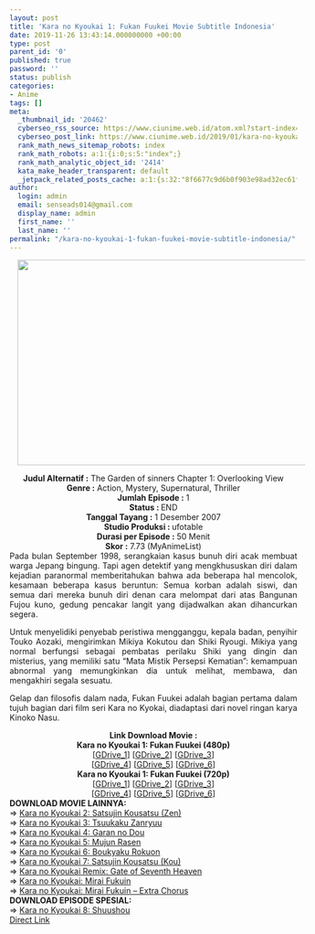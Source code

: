 ```yaml
---
layout: post
title: 'Kara no Kyoukai 1: Fukan Fuukei Movie Subtitle Indonesia'
date: 2019-11-26 13:43:14.000000000 +00:00
type: post
parent_id: '0'
published: true
password: ''
status: publish
categories:
- Anime
tags: []
meta:
  _thumbnail_id: '20462'
  cyberseo_rss_source: https://www.ciunime.web.id/atom.xml?start-index=1501&max-results=150
  cyberseo_post_link: https://www.ciunime.web.id/2019/01/kara-no-kyoukai-1-fukan-fuukei-movie.html
  rank_math_news_sitemap_robots: index
  rank_math_robots: a:1:{i:0;s:5:"index";}
  rank_math_analytic_object_id: '2414'
  kata_make_header_transparent: default
  _jetpack_related_posts_cache: a:1:{s:32:"8f6677c9d6b0f903e98ad32ec61f8deb";a:2:{s:7:"expires";i:1657388917;s:7:"payload";a:0:{}}}
author:
  login: admin
  email: senseads014@gmail.com
  display_name: admin
  first_name: ''
  last_name: ''
permalink: "/kara-no-kyoukai-1-fukan-fuukei-movie-subtitle-indonesia/"
---
```

<div class="separator" style="clear: both; text-align: center;"><a href="https://3.bp.blogspot.com/-gf80ZGQ9NyA/XEsaGi1lRTI/AAAAAAAAId8/axeXm4Lk8r0065XugrxO_Sq_WoW9PZoVgCLcBGAs/s1600/Kara%2Bno%2BKyoukai%2B1%2B-%2BFukan%2BFuukei.jpg" imageanchor="1" style="margin-left: 1em; margin-right: 1em;"><img border="0" data-original-height="720" data-original-width="1280" height="360" src="{{ site.baseurl }}/assets/2019/11/Kara%2Bno%2BKyoukai%2B1%2B-%2BFukan%2BFuukei.jpg" width="640" /></a></div>
<p>
<div style="text-align: center;"><b>Judul</b><b><b> Alternatif</b> :</b> The Garden of sinners Chapter 1: Overlooking View</div>
<div style="text-align: center;"><b><b>Genre :</b></b> Action, Mystery, Supernatural, Thriller</div>
<div style="text-align: center;"><b>Jumlah Episode :</b> 1<br /><b>Status :&nbsp;</b>END<br /><b>Tanggal Tayang :</b> 1 Desember 2007<br /><b>Studio Produksi : </b>ufotable<br /><b>Durasi per Episode :</b> 50 Menit</div>
<div style="text-align: center;"><b>Skor :</b> 7.73 (MyAnimeList)</div>
<div style="text-align: center;"></div>
<div style="text-align: justify;">Pada bulan September 1998, serangkaian kasus bunuh diri acak membuat warga Jepang bingung. Tapi agen detektif yang mengkhususkan diri dalam kejadian paranormal memberitahukan bahwa ada beberapa hal mencolok, kesamaan beberapa kasus beruntun: Semua korban adalah siswi, dan semua dari mereka bunuh diri denan cara melompat dari atas Bangunan Fujou kuno, gedung pencakar langit yang dijadwalkan akan dihancurkan segera.</p>
<p>Untuk menyelidiki penyebab peristiwa mengganggu, kepala badan, penyihir Touko Aozaki, mengirimkan Mikiya Kokutou dan Shiki Ryougi. Mikiya yang normal berfungsi sebagai pembatas perilaku Shiki yang dingin dan misterius, yang memiliki satu “Mata Mistik Persepsi Kematian”: kemampuan abnormal yang memungkinkan dia untuk melihat, membawa, dan mengakhiri segala sesuatu.</p>
<p>Gelap dan filosofis dalam nada, Fukan Fuukei adalah bagian pertama dalam tujuh bagian dari film seri Kara no Kyokai, diadaptasi dari novel ringan karya Kinoko Nasu.</p></div>
<div style="text-align: justify;"></div>
<div style="text-align: justify;"></div>
<div style="text-align: center;"><b>Link Download Movie :</b></div>
<div style="text-align: center;">
<div style="text-align: center;"><b>Kara no Kyoukai 1: Fukan Fuukei (480p)</b></div>
</div>
<div style="text-align: center;">[<a href="https://drive.google.com/uc?id=12vlROLpI3ekwpc3PgPIzw_eKtbNBz1GQ" target="_blank" rel="noopener">GDrive_1</a>] [<a href="https://drive.google.com/uc?export=download&amp;id=0B0tFgNU4SpIiMU1jdHRvWVVfRkk" target="_blank" rel="noopener">GDrive_2</a>] [<a href="https://drive.google.com/uc?id=1Py0HX0f09SYD7o2kTBTly5UZH7uUYyWz" target="_blank" rel="noopener">GDrive_3</a>]<br />[<a href="https://drive.google.com/uc?id=1eHJbmWZeIR2d78nwvOldUr9vDdzLcKA9" target="_blank" rel="noopener">GDrive_4</a>] [<a href="https://drive.google.com/uc?id=12cKVmAfmPWF9HEHg-eL9LY1m03emQLJa" target="_blank" rel="noopener">GDrive_5</a>]&nbsp;[<a href="https://drive.google.com/uc?export=download&amp;id=1srCha7ZD2ytDk2g0UKMFvkEqAWV2HnXh" target="_blank" rel="noopener">GDrive_6</a>]</div>
<div style="text-align: center;"><b>Kara no Kyoukai 1: Fukan Fuukei (720p)</b><br />[<a href="https://drive.google.com/uc?id=1wFGo-IelXwsw_OBuW22qt82vxVLCryql" target="_blank" rel="noopener">GDrive_1</a>] [<a href="https://drive.google.com/uc?export=download&amp;id=0B0tFgNU4SpIiRWRpQUpZYURzdXM" target="_blank" rel="noopener">GDrive_2</a>] [<a href="https://drive.google.com/uc?id=1kdOfeLpwPF1Y-6keVvdrMHqrg6tilMDF" target="_blank" rel="noopener">GDrive_3</a>]<br />[<a href="https://drive.google.com/uc?id=1un38_fwDD41IF0qo168XjNCNEk5dVyb1" target="_blank" rel="noopener">GDrive_4</a>] [<a href="https://drive.google.com/uc?id=1chDwGHbJKwjrIOzjUlMRgBerFGKfYrZD" target="_blank" rel="noopener">GDrive_5</a>]&nbsp;[<a href="https://drive.google.com/uc?export=download&amp;id=1u_0UakxRxqyjmv180rJpkGB1pfs8AimK" target="_blank" rel="noopener">GDrive_6</a>]
<div style="text-align: left;"></div>
<div style="text-align: left;"></div>
<div style="text-align: left;"><b>DOWNLOAD MOVIE LAINNYA:</b></div>
<div style="text-align: left;"></div>
<div style="text-align: left;">=&gt;&nbsp;<a href="https://www.ciunime.web.id/2019/01/kara-no-kyoukai-2-satsujin-kousatsu-zen.html" target="_blank" rel="noopener">Kara no Kyoukai 2: Satsujin Kousatsu (Zen)</a></div>
<div style="text-align: left;">=&gt;&nbsp;<a href="https://www.ciunime.web.id/2019/01/kara-no-kyoukai-3-tsuukaku-zanryuu.html" target="_blank" rel="noopener">Kara no Kyoukai 3: Tsuukaku Zanryuu</a></div>
<div style="text-align: left;">=&gt;&nbsp;<a href="https://www.ciunime.web.id/2019/01/kara-no-kyoukai-4-garan-no-dou-movie.html" target="_blank" rel="noopener">Kara no Kyoukai 4: Garan no Dou</a></div>
<div style="text-align: left;">=&gt;&nbsp;<a href="https://www.ciunime.web.id/2019/01/kara-no-kyoukai-5-mujun-rasen-movie.html" target="_blank" rel="noopener">Kara no Kyoukai 5: Mujun Rasen</a></div>
<div style="text-align: left;">=&gt;&nbsp;<a href="https://www.ciunime.web.id/2019/01/kara-no-kyoukai-6-boukyaku-rokuon-movie.html" target="_blank" rel="noopener">Kara no Kyoukai 6: Boukyaku Rokuon</a></div>
<div style="text-align: left;">=&gt;&nbsp;<a href="https://www.ciunime.web.id/2019/01/kara-no-kyoukai-7-satsujin-kousatsu-kou.html" target="_blank" rel="noopener">Kara no Kyoukai 7: Satsujin Kousatsu (Kou)</a></div>
<div style="text-align: left;">=&gt;&nbsp;<a href="https://www.ciunime.web.id/2019/01/kara-no-kyoukai-remix-gate-of-seventh.html" target="_blank" rel="noopener">Kara no Kyoukai Remix: Gate of Seventh Heaven</a></div>
<div style="text-align: left;">=&gt;&nbsp;<a href="https://www.ciunime.web.id/2019/01/kara-no-kyoukai-mirai-fukuin-movie.html" target="_blank" rel="noopener">Kara no Kyoukai: Mirai Fukuin</a></div>
<div style="text-align: left;">=&gt;&nbsp;<a href="https://www.ciunime.web.id/2019/01/kara-no-kyoukai-mirai-fukuin-extra.html" target="_blank" rel="noopener">Kara no Kyoukai: Mirai Fukuin – Extra Chorus</a></div>
<div style="text-align: left;"></div>
<div style="text-align: left;"><b>DOWNLOAD EPISODE SPESIAL:</b></div>
<div style="text-align: left;"></div>
<div style="text-align: left;">=&gt;&nbsp;<a href="https://www.ciunime.web.id/2019/07/kara-no-kyoukai-8-shuushou-spesial.html" target="_blank" rel="noopener">Kara no Kyoukai 8: Shuushou</a></div>
<div style="text-align: left;"></div>
</div>
<link rel="stylesheet" href="https://cdnjs.cloudflare.com/ajax/libs/font-awesome/4.7.0/css/font-awesome.min.css" />
<div class="divbtn"> <a href="https://handymansurrender.com/fihup8buzv?key=94550f7ce39444073321dde3b8782f97" class="btn"><i class="fa fa-download"></i> Direct Link</a> </div>
